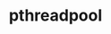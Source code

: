 ---
title: "pthreadpool"
layout: cache
categories: [package, v0.22.0]
meta: {"versions": ["2021-04-13", "2023-08-29"], "compilers": ["apple-clang@=15.0.0", "gcc@=11.4.0"], "oss": ["ubuntu22.04", "ventura"], "platforms": ["darwin", "linux"], "targets": ["aarch64", "neoverse_v1", "neoverse_v2", "x86_64_v3"], "stacks": ["e4s", "e4s-neoverse-v2", "e4s-neoverse_v1", "ml-darwin-aarch64-mps", "ml-linux-x86_64-cpu", "ml-linux-x86_64-cuda", "root"], "num_specs": 10, "num_specs_by_stack": {"ml-darwin-aarch64-mps": 2, "root": 10, "e4s-neoverse_v1": 2, "e4s-neoverse-v2": 2, "ml-linux-x86_64-cuda": 2, "ml-linux-x86_64-cpu": 2, "e4s": 2}}
spec_details: [{"hash": "bivo5tp45unlzyfvvb462na4swonhpfs", "compiler": "apple-clang@=15.0.0", "versions": ["2021-04-13"], "os": "ventura", "platform": "darwin", "target": "aarch64", "variants": ["build_system=cmake", "build_type=Release", "generator=ninja", "~ipo"], "stacks": ["ml-darwin-aarch64-mps", "root"], "size": "-", "tarball": "https://binaries.spack.io/releases/v0.22.0/build_cache/darwin-ventura-aarch64/apple-clang-15.0.0/pthreadpool-2021-04-13/darwin-ventura-aarch64-apple-clang-15.0.0-pthreadpool-2021-04-13-bivo5tp45unlzyfvvb462na4swonhpfs.spack"}, {"hash": "cprfl4xu2sievvojdlhct6r4szgvi3dc", "compiler": "apple-clang@=15.0.0", "versions": ["2023-08-29"], "os": "ventura", "platform": "darwin", "target": "aarch64", "variants": ["build_system=cmake", "build_type=Release", "generator=ninja", "~ipo"], "stacks": ["ml-darwin-aarch64-mps", "root"], "size": "-", "tarball": "https://binaries.spack.io/releases/v0.22.0/build_cache/darwin-ventura-aarch64/apple-clang-15.0.0/pthreadpool-2023-08-29/darwin-ventura-aarch64-apple-clang-15.0.0-pthreadpool-2023-08-29-cprfl4xu2sievvojdlhct6r4szgvi3dc.spack"}, {"hash": "j3x6fqho7knhekfmc5hfz3gwrwpbpz2z", "compiler": "gcc@=11.4.0", "versions": ["2021-04-13"], "os": "ubuntu22.04", "platform": "linux", "target": "neoverse_v1", "variants": ["build_system=cmake", "build_type=Release", "generator=ninja", "~ipo"], "stacks": ["e4s-neoverse_v1", "root"], "size": "-", "tarball": "https://binaries.spack.io/releases/v0.22.0/build_cache/linux-ubuntu22.04-neoverse_v1/gcc-11.4.0/pthreadpool-2021-04-13/linux-ubuntu22.04-neoverse_v1-gcc-11.4.0-pthreadpool-2021-04-13-j3x6fqho7knhekfmc5hfz3gwrwpbpz2z.spack"}, {"hash": "cdkbms6mb3bjman4z4j6l4sm4j22pi3j", "compiler": "gcc@=11.4.0", "versions": ["2023-08-29"], "os": "ubuntu22.04", "platform": "linux", "target": "neoverse_v1", "variants": ["build_system=cmake", "build_type=Release", "generator=ninja", "~ipo"], "stacks": ["e4s-neoverse_v1", "root"], "size": "-", "tarball": "https://binaries.spack.io/releases/v0.22.0/build_cache/linux-ubuntu22.04-neoverse_v1/gcc-11.4.0/pthreadpool-2023-08-29/linux-ubuntu22.04-neoverse_v1-gcc-11.4.0-pthreadpool-2023-08-29-cdkbms6mb3bjman4z4j6l4sm4j22pi3j.spack"}, {"hash": "nt5kktcshuf35tbzsl3l5tz4qhw73t6u", "compiler": "gcc@=11.4.0", "versions": ["2021-04-13"], "os": "ubuntu22.04", "platform": "linux", "target": "neoverse_v2", "variants": ["build_system=cmake", "build_type=Release", "generator=ninja", "~ipo"], "stacks": ["e4s-neoverse-v2", "root"], "size": "-", "tarball": "https://binaries.spack.io/releases/v0.22.0/build_cache/linux-ubuntu22.04-neoverse_v2/gcc-11.4.0/pthreadpool-2021-04-13/linux-ubuntu22.04-neoverse_v2-gcc-11.4.0-pthreadpool-2021-04-13-nt5kktcshuf35tbzsl3l5tz4qhw73t6u.spack"}, {"hash": "e4ramq37lhbfys3buwxhhcee5cyxtr6i", "compiler": "gcc@=11.4.0", "versions": ["2023-08-29"], "os": "ubuntu22.04", "platform": "linux", "target": "neoverse_v2", "variants": ["build_system=cmake", "build_type=Release", "generator=ninja", "~ipo"], "stacks": ["e4s-neoverse-v2", "root"], "size": "-", "tarball": "https://binaries.spack.io/releases/v0.22.0/build_cache/linux-ubuntu22.04-neoverse_v2/gcc-11.4.0/pthreadpool-2023-08-29/linux-ubuntu22.04-neoverse_v2-gcc-11.4.0-pthreadpool-2023-08-29-e4ramq37lhbfys3buwxhhcee5cyxtr6i.spack"}, {"hash": "7h3qob4q6zv7jdv5xmjgcfzi5rluszbx", "compiler": "gcc@=11.4.0", "versions": ["2023-08-29"], "os": "ubuntu22.04", "platform": "linux", "target": "x86_64_v3", "variants": ["build_system=cmake", "build_type=Release", "generator=ninja", "~ipo"], "stacks": ["ml-linux-x86_64-cuda", "root", "ml-linux-x86_64-cpu"], "size": "-", "tarball": "https://binaries.spack.io/releases/v0.22.0/build_cache/linux-ubuntu22.04-x86_64_v3/gcc-11.4.0/pthreadpool-2023-08-29/linux-ubuntu22.04-x86_64_v3-gcc-11.4.0-pthreadpool-2023-08-29-7h3qob4q6zv7jdv5xmjgcfzi5rluszbx.spack"}, {"hash": "ne5hspfmqbgqxij44vql66kib5xtlylc", "compiler": "gcc@=11.4.0", "versions": ["2021-04-13"], "os": "ubuntu22.04", "platform": "linux", "target": "x86_64_v3", "variants": ["build_system=cmake", "build_type=Release", "generator=ninja", "~ipo"], "stacks": ["ml-linux-x86_64-cuda", "root", "ml-linux-x86_64-cpu"], "size": "-", "tarball": "https://binaries.spack.io/releases/v0.22.0/build_cache/linux-ubuntu22.04-x86_64_v3/gcc-11.4.0/pthreadpool-2021-04-13/linux-ubuntu22.04-x86_64_v3-gcc-11.4.0-pthreadpool-2021-04-13-ne5hspfmqbgqxij44vql66kib5xtlylc.spack"}, {"hash": "l7kscpbmjr2kqvnywy5zfshz5cqzfcfn", "compiler": "gcc@=11.4.0", "versions": ["2023-08-29"], "os": "ubuntu22.04", "platform": "linux", "target": "x86_64_v3", "variants": ["build_system=cmake", "build_type=Release", "generator=ninja", "~ipo"], "stacks": ["root", "e4s"], "size": "-", "tarball": "https://binaries.spack.io/releases/v0.22.0/build_cache/linux-ubuntu22.04-x86_64_v3/gcc-11.4.0/pthreadpool-2023-08-29/linux-ubuntu22.04-x86_64_v3-gcc-11.4.0-pthreadpool-2023-08-29-l7kscpbmjr2kqvnywy5zfshz5cqzfcfn.spack"}, {"hash": "a3irdom6egh4p3podbpss627ndg4h4lp", "compiler": "gcc@=11.4.0", "versions": ["2021-04-13"], "os": "ubuntu22.04", "platform": "linux", "target": "x86_64_v3", "variants": ["build_system=cmake", "build_type=Release", "generator=ninja", "~ipo"], "stacks": ["root", "e4s"], "size": "-", "tarball": "https://binaries.spack.io/releases/v0.22.0/build_cache/linux-ubuntu22.04-x86_64_v3/gcc-11.4.0/pthreadpool-2021-04-13/linux-ubuntu22.04-x86_64_v3-gcc-11.4.0-pthreadpool-2021-04-13-a3irdom6egh4p3podbpss627ndg4h4lp.spack"}]
---